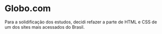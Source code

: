 # Globo.com
Para a solidificação dos estudos, decidi refazer a parte de HTML e CSS de um dos sites mais acessados do Brasil.

